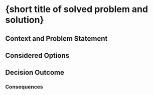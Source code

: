 
# {short title of solved problem and solution}

## Context and Problem Statement



## Considered Options



## Decision Outcome



### Consequences


